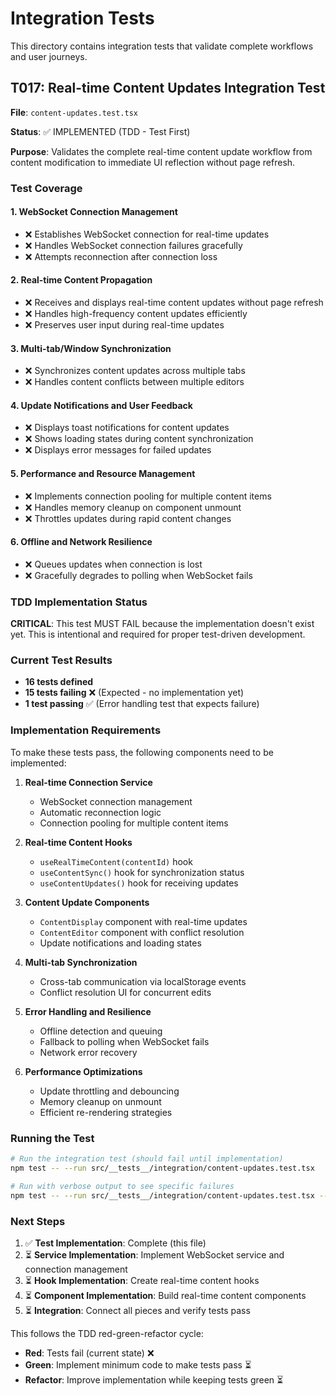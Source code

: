 # Integration Tests

This directory contains integration tests that validate complete workflows and user journeys.

## T017: Real-time Content Updates Integration Test

**File**: `content-updates.test.tsx`

**Status**: ✅ IMPLEMENTED (TDD - Test First)

**Purpose**: Validates the complete real-time content update workflow from content modification to immediate UI reflection without page refresh.

### Test Coverage

#### 1. WebSocket Connection Management
- ❌ Establishes WebSocket connection for real-time updates
- ❌ Handles WebSocket connection failures gracefully
- ❌ Attempts reconnection after connection loss

#### 2. Real-time Content Propagation
- ❌ Receives and displays real-time content updates without page refresh
- ❌ Handles high-frequency content updates efficiently
- ❌ Preserves user input during real-time updates

#### 3. Multi-tab/Window Synchronization
- ❌ Synchronizes content updates across multiple tabs
- ❌ Handles content conflicts between multiple editors

#### 4. Update Notifications and User Feedback
- ❌ Displays toast notifications for content updates
- ❌ Shows loading states during content synchronization
- ❌ Displays error messages for failed updates

#### 5. Performance and Resource Management
- ❌ Implements connection pooling for multiple content items
- ❌ Handles memory cleanup on component unmount
- ❌ Throttles updates during rapid content changes

#### 6. Offline and Network Resilience
- ❌ Queues updates when connection is lost
- ❌ Gracefully degrades to polling when WebSocket fails

### TDD Implementation Status

**CRITICAL**: This test MUST FAIL because the implementation doesn't exist yet. This is intentional and required for proper test-driven development.

### Current Test Results
- **16 tests defined**
- **15 tests failing** ❌ (Expected - no implementation yet)
- **1 test passing** ✅ (Error handling test that expects failure)

### Implementation Requirements

To make these tests pass, the following components need to be implemented:

1. **Real-time Connection Service**
   - WebSocket connection management
   - Automatic reconnection logic
   - Connection pooling for multiple content items

2. **Real-time Content Hooks**
   - `useRealTimeContent(contentId)` hook
   - `useContentSync()` hook for synchronization status
   - `useContentUpdates()` hook for receiving updates

3. **Content Update Components**
   - `ContentDisplay` component with real-time updates
   - `ContentEditor` component with conflict resolution
   - Update notifications and loading states

4. **Multi-tab Synchronization**
   - Cross-tab communication via localStorage events
   - Conflict resolution UI for concurrent edits

5. **Error Handling and Resilience**
   - Offline detection and queuing
   - Fallback to polling when WebSocket fails
   - Network error recovery

6. **Performance Optimizations**
   - Update throttling and debouncing
   - Memory cleanup on unmount
   - Efficient re-rendering strategies

### Running the Test

```bash
# Run the integration test (should fail until implementation)
npm test -- --run src/__tests__/integration/content-updates.test.tsx

# Run with verbose output to see specific failures
npm test -- --run src/__tests__/integration/content-updates.test.tsx --reporter=verbose
```

### Next Steps

1. ✅ **Test Implementation**: Complete (this file)
2. ⏳ **Service Implementation**: Implement WebSocket service and connection management
3. ⏳ **Hook Implementation**: Create real-time content hooks
4. ⏳ **Component Implementation**: Build real-time content components
5. ⏳ **Integration**: Connect all pieces and verify tests pass

This follows the TDD red-green-refactor cycle:
- **Red**: Tests fail (current state) ❌
- **Green**: Implement minimum code to make tests pass ⏳
- **Refactor**: Improve implementation while keeping tests green ⏳